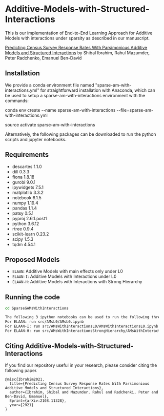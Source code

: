 # Additive-Models-with-Structured-Interactions

This is our implementation of End-to-End Learning Approach for Additive Models with interactions under sparsity as described in our manuscript.

[Predicting Census Survey Response Rates With Parsimonious Additive Models and Structured Interactions](http://arxiv.org/abs/2108.11328) by Shibal Ibrahim, Rahul Mazumder, Peter Radchenko, Emanuel Ben-David

## Installation
We provide a conda environment file named "sparse-am-with-interactions.yml" for straightforward installation with Anaconda, which can be used to setup a sparse-am-with-interactions environment with the commands:

conda env create --name sparse-am-with-interactions --file=sparse-am-with-interactions.yml

source activate sparse-am-with-interactions

Alternatively, the following packages can be downloaded to run the python scripts and jupyter notebooks.

## Requirements
* descartes                 1.1.0
* dill                      0.3.3 
* fiona                     1.8.18
* gurobi                    9.0.1 
* ipywidgets                7.5.1
* matplotlib                3.3.2 
* notebook                  6.1.5
* numpy                     1.19.4 
* pandas                    1.1.4
* patsy                     0.5.1
* pyproj                    2.6.1.post1
* python                    3.6.12 
* rtree                     0.9.4
* scikit-learn              0.23.2
* scipy                     1.5.3
* tqdm                      4.54.1
 
## Proposed Models
* `ELAAN`: Additive Models with main effects only under L0
* `ELAAN-I`: Additive Models with Interactions under L0
* `ELAAN-H`: Additive Models with Interactions with Strong Hierarchy

## Running the code

```bash
cd SparseGAMsWithInteractions

The following 3 ipython notebooks can be used to run the following three models:
For ELAAN: run src/AMsL0/AMsL0.ipynb
For ELAAN-I: run src/AMsWithInteractionsL0/AMsWithInteractionsL0.ipynb
For ELAAN-H: run src/AMsWithInteractionsStrongHierarchy/AMsWithInteractionsStrongHierarchy.ipynb
```

## Citing Additive-Models-with-Structured-Interactions
If you find our repository useful in your research, please consider citing the following paper.

```
@misc{Ibrahim2021,
  title={Predicting Census Survey Response Rates With Parsimonious Additive Models and Structured Interactions},
  author={Ibrahim, Shibal and Mazumder, Rahul and Radchenki, Peter and Ben-David, Emanuel},
  Eprint={arXiv:2108.11328},
  year={2021}
}
```

